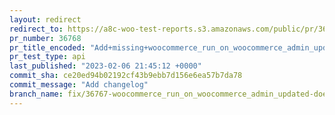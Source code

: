 ```yaml
---
layout: redirect
redirect_to: https://a8c-woo-test-reports.s3.amazonaws.com/public/pr/36768/api/index.html
pr_number: 36768
pr_title_encoded: "Add+missing+woocommerce_run_on_woocommerce_admin_updated+hook+for+RemoteInboxNotificationsEngine+scheduled+action"
pr_test_type: api
last_published: "2023-02-06 21:45:12 +0000"
commit_sha: ce20ed94b02192cf43b9ebb7d156e6ea57b7da78
commit_message: "Add changelog"
branch_name: fix/36767-woocommerce_run_on_woocommerce_admin_updated-does-not-run
---
```

